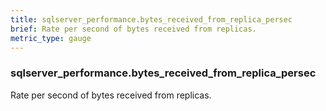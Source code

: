 ```yaml
---
title: sqlserver_performance.bytes_received_from_replica_persec
brief: Rate per second of bytes received from replicas.
metric_type: gauge
---
```

### sqlserver_performance.bytes_received_from_replica_persec

Rate per second of bytes received from replicas.